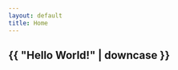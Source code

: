 ```yaml
---
layout: default
title: Home
---
```

<section class="mt-5 wow fadeIn">
<h1>{{ "Hello World!" | downcase }}</h1>
</section>